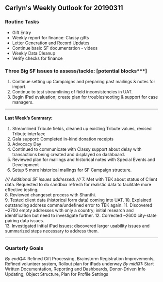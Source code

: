 ## Carlyn's Weekly Outlook for 20190311
### Routine Tasks
* Gift Entry
* Weekly report for finance: Classy gifts
* Letter Generation and Record Updates
* Continue basic SF documentation - videos
* Weekly Data Cleanup
* Verify checks for finance

### Three Big SF Issues to assess/tackle: [potential blocks***]
1. Continue setting up Campaigns and preparing past mailings & notes for import.
2. Continue to test streamlining of field inconsistencies in UAT.
3. Begin iPad evaluation; create plan for troubleshooting & support for case managers.

- - - -
#### Last Week’s Summary:
1. Streamlined Tribute fields, cleaned up existing Tribute values, revised Tribute interface
2. Gala support: Completed in-kind donation receipts
3. Advocacy Day
4. Continued to communicate with Classy support about delay with transactions being created and displayed on dashboard.
5. Reviewed plan for mailings and historical notes with Special Events and Development
6. Setup 5 more historical mailings for SF Campaign structure. 

*/// Additional SF issues addressed: ///*
7. Met with TEK about status of Client data.  Requested to do sandbox refresh for realistic data to facilitate more effective testing.  
8. Reviewed changeset process with Shanthi.  
9. Tested client data (historical form data) coming into UAT.
10. Explained outstanding address comma/undefined error to TEK again.
11. Discovered ~2700 empty addresses with only a country; initial research and identification but need to investigate further. 
12. Corrected ~2600 city-state pairing data issues.  
13. Investigated initial iPad issues; discovered larger usability issues and summarized steps necessary to address them. 

- - - -
### Quarterly Goals
*By endQ4:* Refined Gift Processing, Brainstorm Registration Improvements, Refined volunteer system, Rollout plan for iPads underway 
*By midQ1:* Start Written Documentation, Reporting and Dashboards, Donor-Driven Info Updating, Object Structure, Plan for Profile Settings